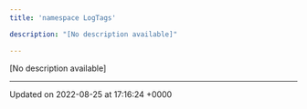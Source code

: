 ```yaml
---
title: 'namespace LogTags'

description: "[No description available]"

---
```







[No description available]






-------------------------------

Updated on 2022-08-25 at 17:16:24 +0000